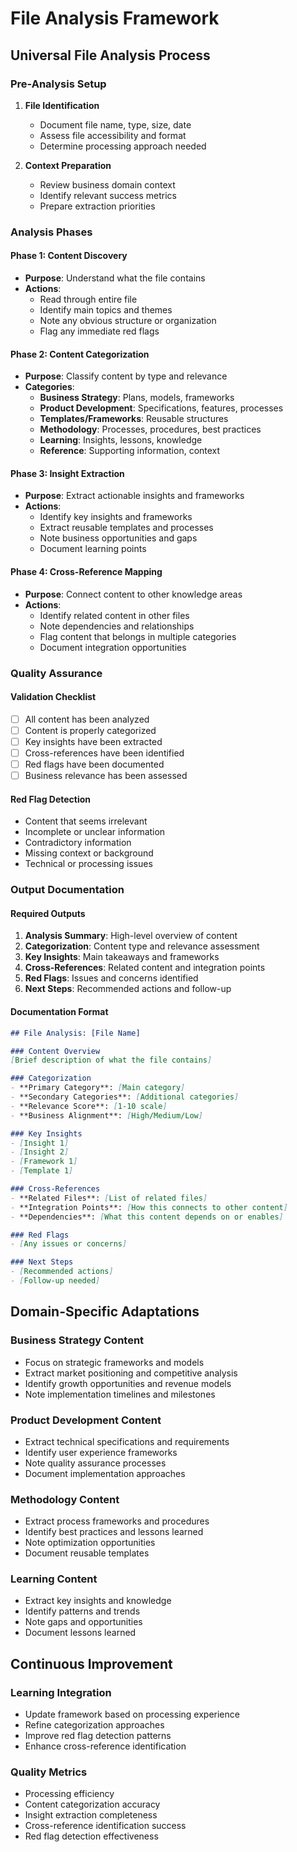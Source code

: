 # File Analysis Framework

## Universal File Analysis Process

### Pre-Analysis Setup
1. **File Identification**
   - Document file name, type, size, date
   - Assess file accessibility and format
   - Determine processing approach needed

2. **Context Preparation**
   - Review business domain context
   - Identify relevant success metrics
   - Prepare extraction priorities

### Analysis Phases

#### Phase 1: Content Discovery
- **Purpose**: Understand what the file contains
- **Actions**:
  - Read through entire file
  - Identify main topics and themes
  - Note any obvious structure or organization
  - Flag any immediate red flags

#### Phase 2: Content Categorization
- **Purpose**: Classify content by type and relevance
- **Categories**:
  - **Business Strategy**: Plans, models, frameworks
  - **Product Development**: Specifications, features, processes
  - **Templates/Frameworks**: Reusable structures
  - **Methodology**: Processes, procedures, best practices
  - **Learning**: Insights, lessons, knowledge
  - **Reference**: Supporting information, context

#### Phase 3: Insight Extraction
- **Purpose**: Extract actionable insights and frameworks
- **Actions**:
  - Identify key insights and frameworks
  - Extract reusable templates and processes
  - Note business opportunities and gaps
  - Document learning points

#### Phase 4: Cross-Reference Mapping
- **Purpose**: Connect content to other knowledge areas
- **Actions**:
  - Identify related content in other files
  - Note dependencies and relationships
  - Flag content that belongs in multiple categories
  - Document integration opportunities

### Quality Assurance

#### Validation Checklist
- [ ] All content has been analyzed
- [ ] Content is properly categorized
- [ ] Key insights have been extracted
- [ ] Cross-references have been identified
- [ ] Red flags have been documented
- [ ] Business relevance has been assessed

#### Red Flag Detection
- Content that seems irrelevant
- Incomplete or unclear information
- Contradictory information
- Missing context or background
- Technical or processing issues

### Output Documentation

#### Required Outputs
1. **Analysis Summary**: High-level overview of content
2. **Categorization**: Content type and relevance assessment
3. **Key Insights**: Main takeaways and frameworks
4. **Cross-References**: Related content and integration points
5. **Red Flags**: Issues and concerns identified
6. **Next Steps**: Recommended actions and follow-up

#### Documentation Format
```markdown
## File Analysis: [File Name]

### Content Overview
[Brief description of what the file contains]

### Categorization
- **Primary Category**: [Main category]
- **Secondary Categories**: [Additional categories]
- **Relevance Score**: [1-10 scale]
- **Business Alignment**: [High/Medium/Low]

### Key Insights
- [Insight 1]
- [Insight 2]
- [Framework 1]
- [Template 1]

### Cross-References
- **Related Files**: [List of related files]
- **Integration Points**: [How this connects to other content]
- **Dependencies**: [What this content depends on or enables]

### Red Flags
- [Any issues or concerns]

### Next Steps
- [Recommended actions]
- [Follow-up needed]
```

## Domain-Specific Adaptations

### Business Strategy Content
- Focus on strategic frameworks and models
- Extract market positioning and competitive analysis
- Identify growth opportunities and revenue models
- Note implementation timelines and milestones

### Product Development Content
- Extract technical specifications and requirements
- Identify user experience frameworks
- Note quality assurance processes
- Document implementation approaches

### Methodology Content
- Extract process frameworks and procedures
- Identify best practices and lessons learned
- Note optimization opportunities
- Document reusable templates

### Learning Content
- Extract key insights and knowledge
- Identify patterns and trends
- Note gaps and opportunities
- Document lessons learned

## Continuous Improvement

### Learning Integration
- Update framework based on processing experience
- Refine categorization approaches
- Improve red flag detection patterns
- Enhance cross-reference identification

### Quality Metrics
- Processing efficiency
- Content categorization accuracy
- Insight extraction completeness
- Cross-reference identification success
- Red flag detection effectiveness
